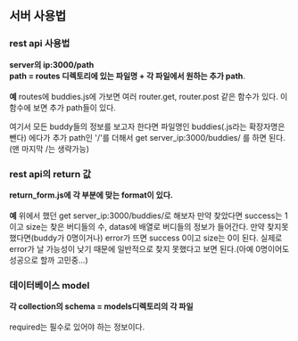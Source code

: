 ## 서버 사용법

### rest api 사용법
**server의 ip:3000/path**<br />
**path = routes 디렉토리에 있는 파일명 + 각 파일에서 원하는 추가 path**.
<br /><br />
**예**
routes에 buddies.js에 가보면 여러 router.get, router.post 같은 함수가 있다.
이 함수에 보면 추가 path들이 있다. 

여기서 모든 buddy들의 정보를 보고자 한다면
파일명인 buddies(.js라는 확장자명은 뺀다) 에다가 추가 path인 '/'를 더해서
get server_ip:3000/buddies/ 를 하면 된다. (맨 마지막 /는 생략가능)

### rest api의 return 값
**return_form.js에 각 부분에 맞는 format이 있다.**
<br /><br />
**예**
위에서 했던 get server_ip:3000/buddies/로 해보자
만약 찾았다면 success는 1이고 size는 찾은 버디들의 수, datas에 배열로 버디들의 정보가 들어간다.
만약 찾지못했다면(buddy가 0명이거나) error가 뜨면 success 0이고 size는 0이 된다.
실제로 error가 날 가능성이 낮기 때문에 일반적으로 찾지 못했다고 보면 된다.(아예 0명이어도 성공으로 할까 고민중...)


### 데이터베이스 model
**각 collection의 schema = models디렉토리의 각 파일**
<br /><br />
required는 필수로 있어야 하는 정보이다.
